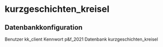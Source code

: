 # kurzgeschichten_kreisel

## Datenbankkonfiguration
Benutzer		kk_client
Kennwort		p&f_2021
Datenbank		kurzgeschichten_kreisel
